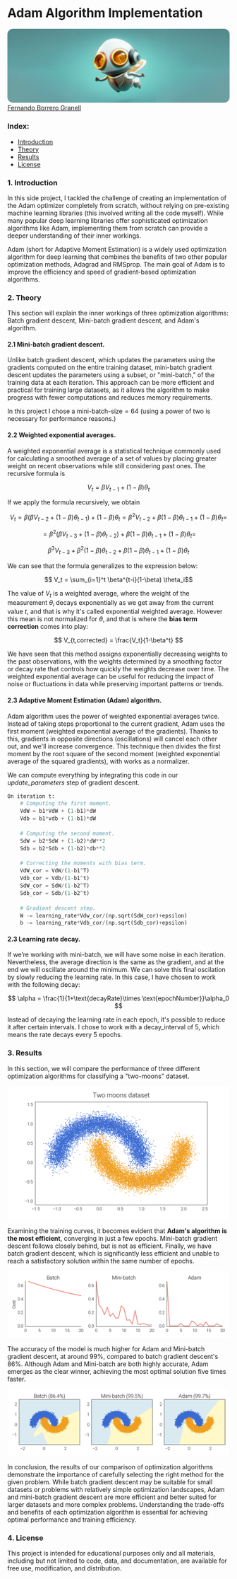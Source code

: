 # Adam Algorithm Implementation
<img src="figures/header_rounded.png">
<a href="https://fbgranell.com/" target="_blank">
Fernando Borrero Granell</a>

### Index:

* [Introduction](#section1)
* [Theory](#section2)
* [Results](#section3)
* [License](#section4)


<a id='section1'></a>
### 1. Introduction
In this side project, I tackled the challenge of creating an implementation of the Adam optimizer completely from scratch, without relying on pre-existing machine learning libraries (this involved writing all the code myself). While many popular deep learning libraries offer sophisticated optimization algorithms like Adam, implementing them from scratch can provide a deeper understanding of their inner workings.

Adam (short for Adaptive Moment Estimation) is a widely used optimization algorithm for deep learning that combines the benefits of two other popular optimization methods, Adagrad and RMSprop. The main goal of Adam is to improve the efficiency and speed of gradient-based optimization algorithms.

<a id='section2'></a>
### 2. Theory
This section will explain the inner workings of three optimization algorithms: Batch gradient descent, Mini-batch gradient descent, and Adam's algorithm.

#### 2.1 Mini-batch gradient descent.
Unlike batch gradient descent, which updates the parameters using the gradients computed on the entire training dataset, mini-batch gradient descent updates the parameters using a subset, or "mini-batch," of the training data at each iteration. This approach can be more efficient and practical for training large datasets, as it allows the algorithm to make progress with fewer computations and reduces memory requirements. 

In this project I chose a $\text{mini-batch-size}=64$ (using a power of two is necessary for performance reasons.)

#### 2.2 Weighted exponential averages.
A weighted exponential average is a statistical technique commonly used for calculating a smoothed average of a set of values by placing greater weight on recent observations while still considering past ones. The recursive formula is

$$ V_t=\beta V_{t-1}+(1-\beta)\theta_t $$

If we apply the formula recursively, we obtain

$$  V_t=\beta (\beta V_{t-2}+(1-\beta)\theta_{t-1})+(1-\beta)\theta_t = \beta^2V_{t-2}+\beta(1-\beta)\theta_{t-1}+(1-\beta)\theta_t =$$

$$ = \beta^2 (\beta V_{t-3}+(1-\beta)\theta_{t-2})+\beta(1-\beta)\theta_{t-1}+(1-\beta)\theta_t =$$

$$ \beta^3V_{t-3}+\beta^2(1-\beta)\theta_{t-2}+\beta(1-\beta)\theta_{t-1}+(1-\beta)\theta_t $$

We can see that the formula generalizes to the expression below:

$$ V_t = \sum_{i=1}^t \beta^{t-i}(1-\beta) \theta_i$$

The value of $V_t$ is a weighted average, where the weight of the measurement $\theta_i$ decays exponentially as we get away from the current value $t$, and that is why it's called exponential weighted average. However this mean is not normalized for $\theta$, and that is where the **bias term correction** comes into play:

$$ V_{t,corrected} = \frac{V_t}{1-\beta^t} $$

We have seen that this method assigns exponentially decreasing weights to the past observations, with the weights determined by a smoothing factor or decay rate that controls how quickly the weights decrease over time. The weighted exponential average can be useful for reducing the impact of noise or fluctuations in data while preserving important patterns or trends. 

#### 2.3 Adaptive Moment Estimation (Adam) algorithm.

Adam algorithm uses the power of weighted exponential averages twice. Instead of taking steps proportional to the current gradient, Adam uses the first moment (weighted exponential average of the gradients). Thanks to this, gradients in opposite directions (oscillations) will cancel each other out, and we'll increase convergence. This technique then divides the first moment by the root square of the second moment (weighted exponential average of the squared gradients), with works as a normalizer. 

We can compute everything by integrating this code in our <em>update_parameters</em> step of gradient descent.

```python
On iteration t:
    # Computing the first moment.
    VdW = b1*VdW + (1-b1)*dW
    Vdb = b1*vdb + (1-b1)*dW
    
    # Computing the second moment.
    SdW = b2*SdW + (1-b2)*dW**2
    Sdb = b2*Sdb + (1-b2)*db**2

    # Correcting the moments with bias term.
    VdW_cor = VdW/(1-b1^T)
    Vdb_cor = Vdb/(1-b1^t)
    SdW_cor = SdW/(1-b2^T)
    Sdb_cor = Sdb/(1-b2^t)

    # Gradient descent step.
    W -= learning_rate*Vdw_cor/(np.sqrt(SdW_cor)+epsilon)
    b -= learning_rate*Vdb_cor/(np.sqrt(Sdb_cor)+epsilon)
```

#### 2.3 Learning rate decay.

If we’re working with mini-batch, we will have some noise in each iteration. Nevertheless, the average direction is the same as the gradient, and at the end we will oscillate around the minimum.  We can solve this final oscilation by slowly reducing the learning rate. In this case, I have chosen to work with the following decay:

$$ \alpha = \frac{1}{1+\text{decayRate}\times \text{epochNumber}}\alpha_0 $$

Instead of decaying the learning rate in each epoch, it's possible to reduce it after certain intervals. I chose to work with a decay_interval of 5, which means the rate decays every 5 epochs. 

<a id='section3'></a>
### 3. Results
In this section, we will compare the performance of three different optimization algorithms for classifying a "two-moons" dataset.

<img src="figures/dataset_rounded.png">

Examining the training curves, it becomes evident that **Adam's algorithm is the most efficient**, converging in just a few epochs. Mini-batch gradient descent follows closely behind, but is not as efficient. Finally, we have batch gradient descent, which is significantly less efficient and unable to reach a satisfactory solution within the same number of epochs.

<img src="figures/compare_training_rounded.png">


The accuracy of the model is much higher for Adam and Mini-batch gradient descent, at around 99%, compared to batch gradient descent's 86%. Although Adam and Mini-batch are both highly accurate, Adam emerges as the clear winner, achieving the most optimal solution five times faster.

<img src="figures/compare_boundary_rounded.png">

In conclusion, the results of our comparison of optimization algorithms demonstrate the importance of carefully selecting the right method for the given problem. While batch gradient descent may be suitable for small datasets or problems with relatively simple optimization landscapes, Adam and mini-batch gradient descent are more efficient and better suited for larger datasets and more complex problems. Understanding the trade-offs and benefits of each optimization algorithm is essential for achieving optimal  performance and training efficiency. 

<a id='section4'></a>
### 4. License
This project is intended for educational purposes only and all materials, including but not limited to code, data, and documentation, are available for free use, modification, and distribution. 